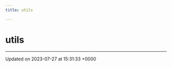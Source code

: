 ```yaml
---
title: utils

---
```


# utils








-------------------------------

Updated on 2023-07-27 at 15:31:33 +0000